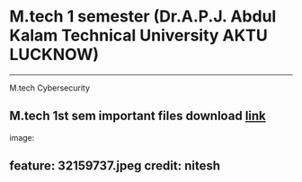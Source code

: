 
# M.tech 1 semester (Dr.A.P.J. Abdul Kalam Technical University AKTU LUCKNOW)
---
M.tech Cybersecurity 

M.tech 1st sem important files download [link](http://nkcool5.github.io/download.html)
---
image:

  feature: 32159737.jpeg
  credit: nitesh
---  
